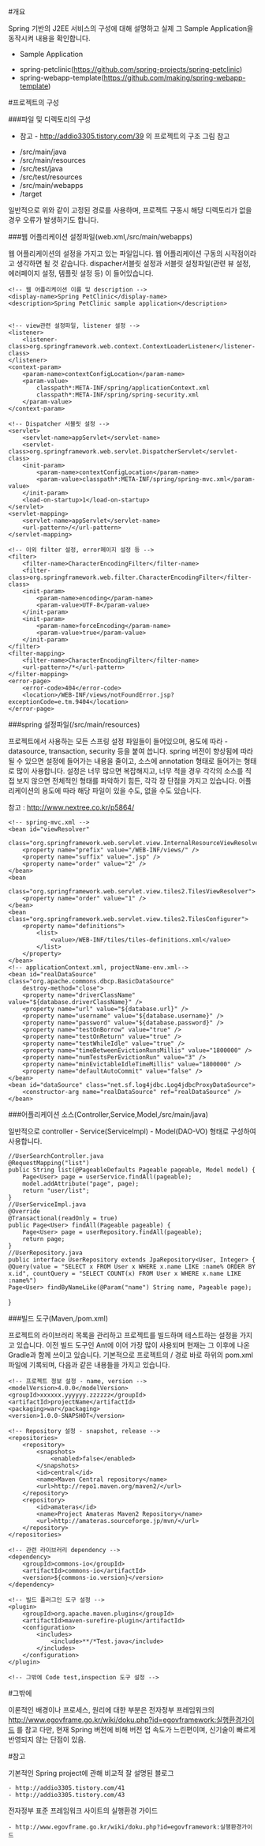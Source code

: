 #개요

Spring 기반의 J2EE 서비스의 구성에 대해 설명하고 실제 그 Sample Application을 동작시켜 내용을 확인합니다.

* Sample Application

- spring-petclinic(https://github.com/spring-projects/spring-petclinic)
- spring-webapp-template(https://github.com/making/spring-webapp-template)


#프로젝트의 구성

###파일 및 디렉토리의 구성

* 참고 - http://addio3305.tistory.com/39 의 프로젝트의 구조 그림 참고

- /src/main/java
- /src/main/resources
- /src/test/java
- /src/test/resources
- /src/main/webapps
- /target

일반적으로 위와 같이 고정된 경로를 사용하며, 프로젝트 구동시 해당 디렉토리가 없을 경우 오류가 발생하기도 합니다. 

###웹 어플리케이션 설정파일(web.xml,/src/main/webapps)

웹 어플리케이션의 설정을 가지고 있는 파일입니다. 웹 어플리케이션 구동의 시작점이라고 생각하면 될 것 같습니다.
dispacher서블릿 설정과 서블릿 설정파일(관련 뷰 설정, 에러페이지 설정, 템플릿 설정 등)
이 들어있습니다.

    <!-- 웹 어플리케이션 이름 및 description -->
    <display-name>Spring PetClinic</display-name>
    <description>Spring PetClinic sample application</description>

    
    <!-- view관련 설정파일, listener 설정 -->
    <listener>
        <listener-class>org.springframework.web.context.ContextLoaderListener</listener-class>
    </listener>
    <context-param>
        <param-name>contextConfigLocation</param-name>
        <param-value>
            classpath*:META-INF/spring/applicationContext.xml
            classpath*:META-INF/spring/spring-security.xml
        </param-value>
    </context-param>

    <!-- Dispatcher 서블릿 설정 --> 
    <servlet>
        <servlet-name>appServlet</servlet-name>
        <servlet-class>org.springframework.web.servlet.DispatcherServlet</servlet-class>
        <init-param>
            <param-name>contextConfigLocation</param-name>
            <param-value>classpath*:META-INF/spring/spring-mvc.xml</param-value>
        </init-param>
        <load-on-startup>1</load-on-startup>
    </servlet>
    <servlet-mapping>
        <servlet-name>appServlet</servlet-name>
        <url-pattern>/</url-pattern>
    </servlet-mapping>

    <!-- 이외 filter 설정, error페이지 설정 등 -->
    <filter>
        <filter-name>CharacterEncodingFilter</filter-name>
        <filter-class>org.springframework.web.filter.CharacterEncodingFilter</filter-class>
        <init-param>
            <param-name>encoding</param-name>
            <param-value>UTF-8</param-value>
        </init-param>
        <init-param>
            <param-name>forceEncoding</param-name>
            <param-value>true</param-value>
        </init-param>
    </filter>
    <filter-mapping>
        <filter-name>CharacterEncodingFilter</filter-name>
        <url-pattern>/*</url-pattern>
    </filter-mapping>
    <error-page>
        <error-code>404</error-code>
        <location>/WEB-INF/views/notFoundError.jsp?exceptionCode=e.tm.9404</location>
    </error-page>


###spring 설정파일(/src/main/resources)

프로젝트에서 사용하는 모든 스프링 설정 파일들이 들어있으며, 용도에 따라 -datasource, transaction, security 등을 붙여 씁니다. spring 버전이 향상됨에 따라 될 수 있으면 설정에 들어가는 내용을 줄이고, 소스에 annotation 형태로 들어가는 형태로 많이 사용합니다. 설정은 너무 많으면 복잡해지고, 너무 적을 경우 각각의 소스를 직접 보지 않으면 전체적인 형태를 파악하기 힘든, 각각 장 단점을 가지고 있습니다. 어플리케이션의 용도에 따라 해당 파일이 있을 수도, 없을 수도 있습니다.

참고 : http://www.nextree.co.kr/p5864/
    
    <!-- spring-mvc.xml -->
    <bean id="viewResolver"
        class="org.springframework.web.servlet.view.InternalResourceViewResolver">
        <property name="prefix" value="/WEB-INF/views/" />
        <property name="suffix" value=".jsp" />
        <property name="order" value="2" />
    </bean>
    <bean
        class="org.springframework.web.servlet.view.tiles2.TilesViewResolver">
        <property name="order" value="1" />
    </bean>
    <bean class="org.springframework.web.servlet.view.tiles2.TilesConfigurer">
        <property name="definitions">
            <list>
                <value>/WEB-INF/tiles/tiles-definitions.xml</value>
            </list>
        </property>
    </bean>
    <!-- applicationContext.xml, projectName-env.xml-->
    <bean id="realDataSource" class="org.apache.commons.dbcp.BasicDataSource"
        destroy-method="close">
        <property name="driverClassName" value="${database.driverClassName}" />
        <property name="url" value="${database.url}" />
        <property name="username" value="${database.username}" />
        <property name="password" value="${database.password}" />
        <property name="testOnBorrow" value="true" />
        <property name="testOnReturn" value="true" />
        <property name="testWhileIdle" value="true" />
        <property name="timeBetweenEvictionRunsMillis" value="1800000" />
        <property name="numTestsPerEvictionRun" value="3" />
        <property name="minEvictableIdleTimeMillis" value="1800000" />
        <property name="defaultAutoCommit" value="false" />
    </bean>
    <bean id="dataSource" class="net.sf.log4jdbc.Log4jdbcProxyDataSource">
        <constructor-arg name="realDataSource" ref="realDataSource" />
    </bean>


###어플리케이션 소스(Controller,Service,Model,/src/main/java)

일반적으로 controller - Service(ServiceImpl) - Model(DAO-VO) 형태로 구성하여 사용합니다.

    //UserSearchController.java 
    @RequestMapping("list")
    public String list(@PageableDefaults Pageable pageable, Model model) {
        Page<User> page = userService.findAll(pageable);
        model.addAttribute("page", page);
        return "user/list";
    }
    //UserServiceImpl.java
    @Override
    @Transactional(readOnly = true)
    public Page<User> findAll(Pageable pageable) {
        Page<User> page = userRepository.findAll(pageable);
        return page;
    }
    //UserRepository.java
    public interface UserRepository extends JpaRepository<User, Integer> {
    @Query(value = "SELECT x FROM User x WHERE x.name LIKE :name% ORDER BY x.id", countQuery = "SELECT COUNT(x) FROM User x WHERE x.name LIKE :name%")
    Page<User> findByNameLike(@Param("name") String name, Pageable page);
}


###빌드 도구(Maven,/pom.xml)

프로젝트의 라이브러리 목록을 관리하고 프로젝트를 빌드하며 테스트하는 설정을 가지고 있습니다. 이전 빌드 도구인 Ant에 이어 가장 많이 사용되며 현재는 그 이후에 나온 Gradle과 함께 쓰이고 있습니다. 기본적으로 프로젝트의 / 경로 바로 하위의 pom.xml 파일에 기록되며, 다음과 같은 내용들을 가지고 있습니다.

    <!-- 프로젝트 정보 설정 - name, version -->
    <modelVersion>4.0.0</modelVersion>
    <groupId>xxxxxx.yyyyyy.zzzzzz</groupId>
    <artifactId>projectName</artifactId>
    <packaging>war</packaging>
    <version>1.0.0-SNAPSHOT</version>

    <!-- Repository 설정 - snapshot, release -->
    <repositories>
        <repository>
            <snapshots>
                <enabled>false</enabled>
            </snapshots>
            <id>central</id>
            <name>Maven Central repository</name>
            <url>http://repo1.maven.org/maven2/</url>
        </repository>
        <repository>
            <id>amateras</id>
            <name>Project Amateras Maven2 Repository</name>
            <url>http://amateras.sourceforge.jp/mvn/</url>
        </repository>
    </repositories>
    
    <!-- 관련 라이브러리 dependency -->
    <dependency>
        <groupId>commons-io</groupId>
        <artifactId>commons-io</artifactId>
        <version>${commons-io.version}</version>
    </dependency>
    
    <!-- 빌드 플러그인 도구 설정 -->
    <plugin>
        <groupId>org.apache.maven.plugins</groupId>
        <artifactId>maven-surefire-plugin</artifactId>
        <configuration>
            <includes>
                <include>**/*Test.java</include>
            </includes>
        </configuration>
    </plugin>

    <!-- 그밖에 Code test,inspection 도구 설정 -->


#그밖에

이론적인 배경이나 프로세스, 원리에 대한 부분은 전자정부 프레임워크의 http://www.egovframe.go.kr/wiki/doku.php?id=egovframework:실행환경가이드 를 참고
다만, 현재 Spring 버전에 비해 버전 업 속도가 느린편이며, 신기술이 빠르게 반영되지 않는 단점이 있음.

#참고 

기본적인 Spring project에 관해 비교적 잘 설명된 블로그

    - http://addio3305.tistory.com/41
    - http://addio3305.tistory.com/43 

전자정부 표준 프레임워크 사이트의 실행환경 가이드

    - http://www.egovframe.go.kr/wiki/doku.php?id=egovframework:실행환경가이드